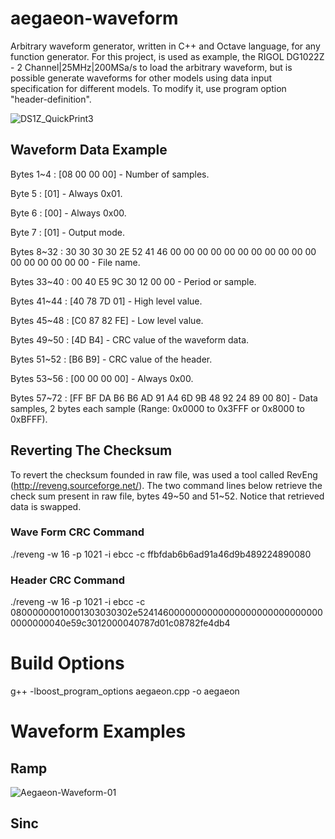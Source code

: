 # aegaeon-waveform
Arbitrary waveform generator, written in C++ and Octave language, for any function generator. For this project, is used as example, the RIGOL DG1022Z - 2 Channel|25MHz|200MSa/s to load the arbitrary waveform, but is possible generate waveforms for other models using data input specification for different models. To modify it, use program option "header-definition".

![DS1Z_QuickPrint3](https://user-images.githubusercontent.com/27175864/66274452-d347e500-e876-11e9-853e-cc0ea43a5dcd.png)

## Waveform Data Example

Bytes 1~4 : [08 00 00 00] - Number of samples.

Byte 5 : [01] - Always 0x01.

Byte 6 : [00] - Always 0x00.

Byte 7 : [01] - Output mode.

Bytes 8~32 : 30 30 30 30 2E 52 41 46 00 00 00 00 00 00 00 00 00 00 00 00 00 00 00 00 00 - File name.

Bytes 33~40 : 00 40 E5 9C 30 12 00 00 - Period or sample.

Bytes 41~44 : [40 78 7D 01] - High level value.

Bytes 45~48 : [C0 87 82 FE] - Low level value.

Bytes 49~50 : [4D B4] - CRC value of the waveform data.

Bytes 51~52 : [B6 B9] - CRC value of the header.

Bytes 53~56 : [00 00 00 00] - Always 0x00.

Bytes 57~72 : [FF BF DA B6 B6 AD 91 A4 6D 9B 48 92 24 89 00 80] - Data samples, 2 bytes each sample (Range: 0x0000 to 0x3FFF or 0x8000 to 0xBFFF).

## Reverting The Checksum

To revert the checksum founded in raw file, was used a tool called RevEng (http://reveng.sourceforge.net/). The two command lines below retrieve the check sum present in raw file, bytes 49~50 and 51~52. Notice that retrieved data is swapped.

### Wave Form CRC Command

./reveng -w 16 -p 1021 -i ebcc -c ffbfdab6b6ad91a46d9b489224890080

### Header CRC Command

./reveng -w 16 -p 1021 -i ebcc -c 08000000010001303030302e52414600000000000000000000000000000000000040e59c3012000040787d01c08782fe4db4

# Build Options

g++ -lboost_program_options aegaeon.cpp -o aegaeon

# Waveform Examples

## Ramp
![Aegaeon-Waveform-01](https://user-images.githubusercontent.com/27175864/66438563-f57f6580-ea24-11e9-92d7-fe995c7062fa.png)

## Sinc
